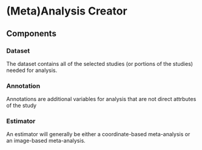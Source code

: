 # (Meta)Analysis Creator

## Components

### Dataset

The dataset contains all of the selected studies (or portions of the studies)
needed for analysis.

### Annotation

Annotations are additional variables for analysis that are not direct attrbutes of
the study

### Estimator

An estimator will generally be either a coordinate-based meta-analysis or
an image-based meta-analysis.


